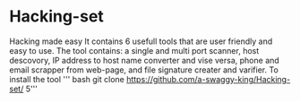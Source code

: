 # Hacking-set
Hacking made easy
It contains 6 usefull tools that are user friendly and easy to use.
The tool contains: 
                  a single and multi port scanner, 
                  host descovory, 
                  IP address to host name converter and vise versa,
                  phone and email scrapper from web-page, and 
                  file signature creater and varifier.
To install the tool ''' bash
 git clone https://github.com/a-swaggy-king/Hacking-set/
 5'''
